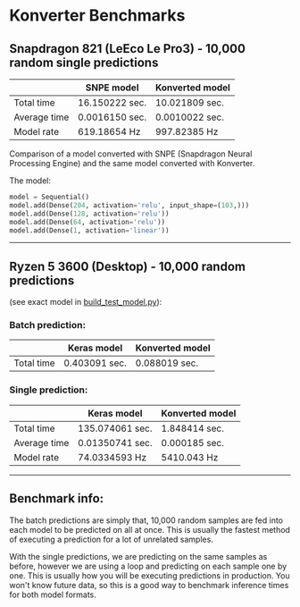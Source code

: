 # Konverter Benchmarks

## Snapdragon 821 (LeEco Le Pro3) - 10,000 random single predictions

|              |   SNPE model   | Konverted model |
| ------------ | -------------- | --------------- |
| Total time   | 16.150222 sec. | 10.021809 sec.  |
| Average time | 0.0016150 sec. | 0.0010022 sec.  |
| Model rate   | 619.18654 Hz   | 997.82385 Hz    |

Comparison of a model converted with SNPE (Snapdragon Neural Processing Engine) and the same model converted with Konverter.

The model:

```python
model = Sequential()
model.add(Dense(204, activation='relu', input_shape=(103,)))
model.add(Dense(128, activation='relu'))
model.add(Dense(64, activation='relu'))
model.add(Dense(1, activation='linear'))
```

---
## Ryzen 5 3600 (Desktop) - 10,000 random predictions
(see exact model in [build_test_model.py](https://github.com/ShaneSmiskol/Konverter/blob/0150ae6f22404521c9ff77f36a0047d7a95cbeb8/build_test_model.py)):

### Batch prediction:

|              | Keras model    | Konverted model |
| ------------ | -------------- | --------------- |
| Total time   | 0.403091 sec.  | 0.088019 sec.   |

### Single prediction:

|              | Keras model     | Konverted model |
| ------------ | --------------- | --------------- |
| Total time   | 135.074061 sec. | 1.848414 sec.   |
| Average time | 0.01350741 sec. | 0.000185 sec.   |
| Model rate   | 74.0334593 Hz   | 5410.043 Hz     |

---
## Benchmark info:

The batch predictions are simply that, 10,000 random samples are fed into each model to be predicted on all at once. This is usually the fastest method of executing a prediction for a lot of unrelated samples.

With the single predictions, we are predicting on the same samples as before, however we are using a loop and predicting on each sample one by one. This is usually how you will be executing predictions in production. You won't know future data, so this is a good way to benchmark inference times for both model formats.

